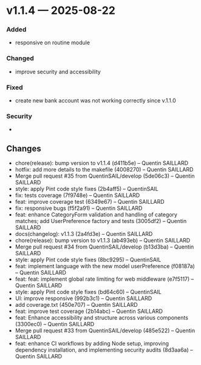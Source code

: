 # v1.1.4 — 2025-08-22

### Added
- responsive on routine module
### Changed
- improve security and accessibility
### Fixed
- create new bank account was not working correctly since v.1.1.0
### Security
- 

## Changes
* chore(release): bump version to v1.1.4 (d411b5e) – Quentin SAILLARD
* hotfix: add more details to the makefile (4008270) – Quentin SAILLARD
* Merge pull request #35 from QuentinSAIL/develop (5de06c3) – Quentin SAILLARD
* style: apply Pint code style fixes (2b4aff5) – QuentinSAIL
* fix: tests coverage (7f9748e) – Quentin SAILLARD
* feat: improve coverage test (6349e67) – Quentin SAILLARD
* fix: responsive bugs (f5f2a91) – Quentin SAILLARD
* feat: enhance CategoryForm validation and handling of category matches; add UserPreference factory and tests (3005df2) – Quentin SAILLARD
* docs(changelog): v1.1.3 (2a4fd3e) – Quentin SAILLARD
* chore(release): bump version to v1.1.3 (ab493eb) – Quentin SAILLARD
* Merge pull request #34 from QuentinSAIL/develop (b13d3ba) – Quentin SAILLARD
* style: apply Pint code style fixes (8bc9295) – QuentinSAIL
* feat: implement language with the new model userPreference (f08187a) – Quentin SAILLARD
* feat: feat: implement global rate limiting for web middleware (e7f5117) – Quentin SAILLARD
* style: apply Pint code style fixes (bd64c60) – QuentinSAIL
* UI: improve responsive (992b3c1) – Quentin SAILLARD
* add coverage.txt (450e707) – Quentin SAILLARD
* feat: improve test coverage (2b14abc) – Quentin SAILLARD
* feat: Enhance accessibility and structure across various components (3300ec0) – Quentin SAILLARD
* Merge pull request #33 from QuentinSAIL/develop (485e522) – Quentin SAILLARD
* feat: enhance CI workflows by adding Node setup, improving dependency installation, and implementing security audits (8d3aa6a) – Quentin SAILLARD
